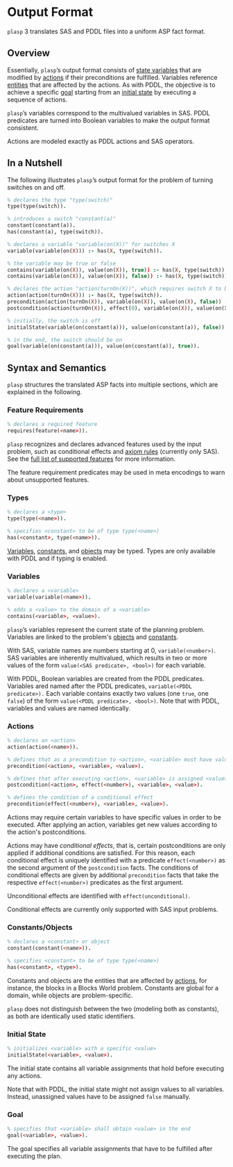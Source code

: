 # Output Format

`plasp` 3 translates SAS and PDDL files into a uniform ASP fact format.

## Overview

Essentially, `plasp`’s output format consists of [state variables](#variables) that are modified by [actions](#actions) if their preconditions are fulfilled.
Variables reference [entities](#constants-objects) that are affected by the actions.
As with PDDL, the objective is to achieve a specific [goal](#goal) starting from an [initial state](#initial-state) by executing a sequence of actions.

`plasp`’s variables correspond to the multivalued variables in SAS.
PDDL predicates are turned into Boolean variables to make the output format consistent.

Actions are modeled exactly as PDDL actions and SAS operators.

## In a Nutshell

The following illustrates `plasp`’s output format for the problem of turning switches on and off.

```prolog
% declares the type "type(switch)"
type(type(switch)).

% introduces a switch "constant(a)"
constant(constant(a)).
has(constant(a), type(switch)).

% declares a variable "variable(on(X))" for switches X
variable(variable(on(X))) :- has(X, type(switch)).

% the variable may be true or false
contains(variable(on(X)), value(on(X)), true)) :- has(X, type(switch)).
contains(variable(on(X)), value(on(X)), false)) :- has(X, type(switch)).

% declares the action "action(turnOn(X))", which requires switch X to be off and then turns it on
action(action(turnOn(X))) :- has(X, type(switch)).
precondition(action(turnOn(X)), variable(on(X)), value(on(X), false)) :- has(X, type(switch)).
postcondition(action(turnOn(X)), effect(0), variable(on(X)), value(on(X), true)) :- has(X, type(switch)).

% initially, the switch is off
initialState(variable(on(constant(a))), value(on(constant(a)), false)).

% in the end, the switch should be on
goal(variable(on(constant(a))), value(on(constant(a)), true)).
```

## Syntax and Semantics

`plasp` structures the translated ASP facts into multiple sections, which are explained in the following.

### Feature Requirements

```prolog
% declares a required feature
requires(feature(<name>)).
```

`plasp` recognizes and declares advanced features used by the input problem, such as conditional effects and [axiom rules](#axiom-rules) (currently only SAS).
See the [full list of supported features](feature-requirements.md) for more information.

The feature requirement predicates may be used in meta encodings to warn about unsupported features.

### Types

```prolog
% declares a <type>
type(type(<name>)).

% specifies <constant> to be of type type(<name>)
has(<constant>, type(<name>)).
```

[Variables](#variables), [constants](#constants-objects), and [objects](#constants-objects) may be typed. Types are only available with PDDL and if typing is enabled.

### Variables

```prolog
% declares a <variable>
variable(variable(<name>)).

% adds a <value> to the domain of a <variable>
contains(<variable>, <value>).
```

`plasp`’s variables represent the current state of the planning problem.
Variables are linked to the problem's [objects](#constants-objects) and [constants](#constants-objects).

With SAS, variable names are numbers starting at 0, `variable(<number>)`.
SAS variables are inherently multivalued, which results in two or more values of the form `value(<SAS predicate>, <bool>)` for each variable.

With PDDL, Boolean variables are created from the PDDL predicates.
Variables ared named after the PDDL predicates, `variable(<PDDL predicate>).`
Each variable contains exactly two values (one `true`, one `false`) of the form `value(<PDDL predicate>, <bool>)`.
Note that with PDDL, variables and values are named identically.

### Actions

```prolog
% declares an <action>
action(action(<name>)).

% defines that as a precondition to <action>, <variable> must have value <value>
precondition(<action>, <variable>, <value>).

% defines that after executing <action>, <variable> is assigned <value>
postcondition(<action>, effect(<number>), <variable>, <value>).

% defines the condition of a conditional effect
precondition(effect(<number>), <variable>, <value>).
```

Actions may require certain variables to have specific values in order to be executed.
After applying an action, variables get new values according to the action's postconditions.

Actions may have *conditional effects*, that is, certain postconditions are only applied if additional conditions are satisfied.
For this reason, each conditional effect is uniquely identified with a predicate `effect(<number>)` as the second argument of the `postcondition` facts.
The conditions of conditional effects are given by additional `precondition` facts that take the respective `effect(<number>)` predicates as the first argument.

Unconditional effects are identified with `effect(unconditional)`.

Conditional effects are currently only supported with SAS input problems.

### Constants/Objects

```prolog
% declares a <constant> or object
constant(constant(<name>)).

% specifies <constant> to be of type type(<name>)
has(<constant>, <type>).
```

Constants and objects are the entities that are affected by [actions](#actions), for instance, the blocks in a Blocks World problem.
Constants are global for a domain, while objects are problem-specific.

`plasp` does not distinguish between the two (modeling both as constants), as both are identically used static identifiers.

### Initial State

```prolog
% initializes <variable> with a specific <value>
initialState(<variable>, <value>).
```

The initial state contains all variable assignments that hold before executing any actions.

Note that with PDDL, the initial state might not assign values to all variables. Instead, unassigned values have to be assigned `false` manually.

### Goal

```prolog
% specifies that <variable> shall obtain <value> in the end
goal(<variable>, <value>).
```

The goal specifies all variable assignments that have to be fulfilled after executing the plan.
